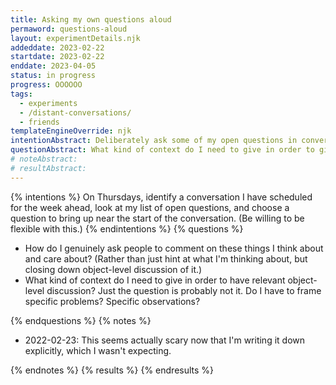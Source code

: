 ```yaml
---
title: Asking my own questions aloud
permaword: questions-aloud
layout: experimentDetails.njk
addeddate: 2023-02-22
startdate: 2023-02-22
enddate: 2023-04-05
status: in progress
progress: OOOOOO
tags: 
  - experiments
  - /distant-conversations/
  - friends
templateEngineOverride: njk
intentionAbstract: Deliberately ask some of my open questions in conversations with people I trust, seeking object-level discussion about their topics, rather than meta-level commentary. 
questionAbstract: What kind of context do I need to give in order to give other people a hook into these things that I'm thinking about?
# noteAbstract:
# resultAbstract:
---
```


{% intentions %}
On Thursdays, identify a conversation I have scheduled for the week ahead, look at my list of open questions, and choose a question to bring up near the start of the conversation. (Be willing to be flexible with this.)
{% endintentions %}
{% questions %}

* How do I genuinely ask people to comment on these things I think about and care about? (Rather than just hint at what I'm thinking about, but closing down object-level discussion of it.)
* What kind of context do I need to give in order to have relevant object-level discussion? Just the question is probably not it. Do I have to frame specific problems? Specific observations?

{% endquestions %}
{% notes %}

* 2022-02-23: This seems actually scary now that I'm writing it down explicitly, which I wasn't expecting.

{% endnotes %}
{% results %}
{% endresults %}
